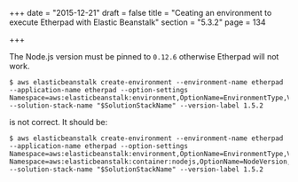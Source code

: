 +++
date = "2015-12-21"
draft = false
title = "Ceating an environment to execute Etherpad with Elastic Beanstalk"
section = "5.3.2"
page = 134

+++

The Node.js version must be pinned to `0.12.6` otherwise Etherpad will not work.

```
$ aws elasticbeanstalk create-environment --environment-name etherpad --application-name etherpad --option-settings Namespace=aws:elasticbeanstalk:environment,OptionName=EnvironmentType,Value=SingleInstance --solution-stack-name "$SolutionStackName" --version-label 1.5.2
```

is not correct. It should be:

```
$ aws elasticbeanstalk create-environment --environment-name etherpad --application-name etherpad --option-settings Namespace=aws:elasticbeanstalk:environment,OptionName=EnvironmentType,Value=SingleInstance Namespace=aws:elasticbeanstalk:container:nodejs,OptionName=NodeVersion,Value=0.12.6 --solution-stack-name "$SolutionStackName" --version-label 1.5.2
```